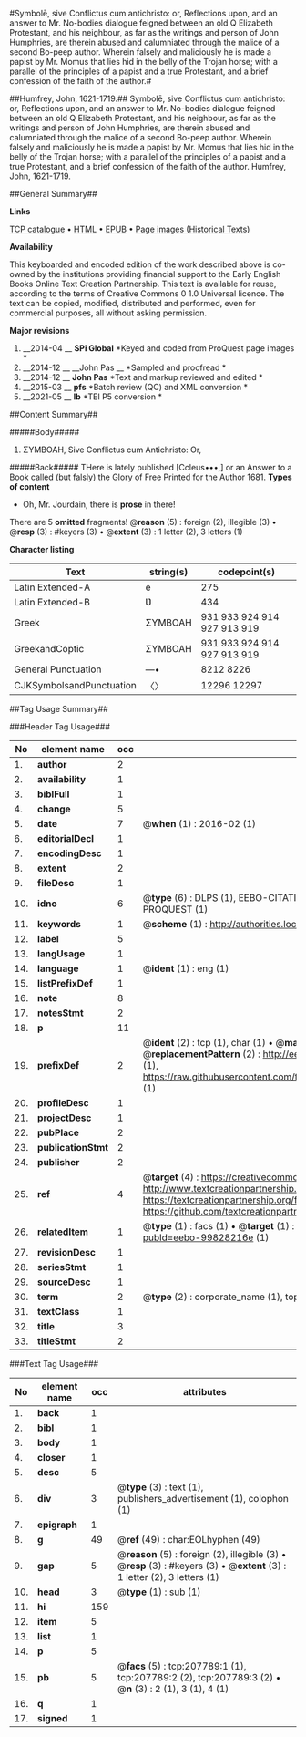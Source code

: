 #Symbolē, sive Conflictus cum antichristo: or, Reflections upon, and an answer to Mr. No-bodies dialogue feigned between an old Q Elizabeth Protestant, and his neighbour, as far as the writings and person of John Humphries, are therein abused and calumniated through the malice of a second Bo-peep author. Wherein falsely and maliciously he is made a papist by Mr. Momus that lies hid in the belly of the Trojan horse; with a parallel of the principles of a papist and a true Protestant, and a brief confession of the faith of the author.#

##Humfrey, John, 1621-1719.##
Symbolē, sive Conflictus cum antichristo: or, Reflections upon, and an answer to Mr. No-bodies dialogue feigned between an old Q Elizabeth Protestant, and his neighbour, as far as the writings and person of John Humphries, are therein abused and calumniated through the malice of a second Bo-peep author. Wherein falsely and maliciously he is made a papist by Mr. Momus that lies hid in the belly of the Trojan horse; with a parallel of the principles of a papist and a true Protestant, and a brief confession of the faith of the author.
Humfrey, John, 1621-1719.

##General Summary##

**Links**

[TCP catalogue](http://www.ota.ox.ac.uk/tcp/)  • 
[HTML](http://tei.it.ox.ac.uk/tcp/Texts-HTML/free/B24/B24507.html)  • 
[EPUB](http://tei.it.ox.ac.uk/tcp/Texts-EPUB/free/B24/B24507.epub) • 
[Page images (Historical Texts)](https://historicaltexts.jisc.ac.uk/eebo-99828216e)

**Availability**

This keyboarded and encoded edition of the work described above is co-owned by the
    institutions providing financial support to the Early English Books Online Text Creation
    Partnership. This text is available for reuse, according to the terms of  Creative Commons 0 1.0 Universal
    licence. The text can be copied, modified, distributed and performed, even for commercial
    purposes, all without asking permission.

**Major revisions**

1. __2014-04 __ __SPi Global__ *Keyed and coded from ProQuest page images *
1. __2014-12 __ __John Pas __ *Sampled and proofread *
1. __2014-12 __ __John Pas__ *Text and markup reviewed and edited *
1. __2015-03 __ __pfs__ *Batch review (QC) and XML conversion *
1. __2021-05 __ __lb__ *TEI P5 conversion *

##Content Summary##

#####Body#####

1. ΣΥΜΒΟΑΗ, Sive Conflictus cum Antichristo: Or,

#####Back#####
THere is lately published [Ccleus•••,] or an Answer to a Book called (but falsly) the Glory of Free Printed for the Author 1681.
**Types of content**

  * Oh, Mr. Jourdain, there is **prose** in there!

There are 5 **omitted** fragments! 
 @__reason__ (5) : foreign (2), illegible (3)  •  @__resp__ (3) : #keyers (3)  •  @__extent__ (3) : 1 letter (2), 3 letters (1)

**Character listing**


|Text|string(s)|codepoint(s)|
|---|---|---|
|Latin Extended-A|ē|275|
|Latin Extended-B|Ʋ|434|
|Greek|ΣΥΜΒΟΑΗ|931 933 924 914 927 913 919|
|GreekandCoptic|ΣΥΜΒΟΑΗ|931 933 924 914 927 913 919|
|General Punctuation|—•|8212 8226|
|CJKSymbolsandPunctuation|〈〉|12296 12297|

##Tag Usage Summary##

###Header Tag Usage###

|No|element name|occ|attributes|
|---|---|---|---|
|1.|__author__|2||
|2.|__availability__|1||
|3.|__biblFull__|1||
|4.|__change__|5||
|5.|__date__|7| @__when__ (1) : 2016-02 (1)|
|6.|__editorialDecl__|1||
|7.|__encodingDesc__|1||
|8.|__extent__|2||
|9.|__fileDesc__|1||
|10.|__idno__|6| @__type__ (6) : DLPS (1), EEBO-CITATION (1), VID (1), EEBO-PROQUEST (1), STC (1), PROQUEST (1)|
|11.|__keywords__|1| @__scheme__ (1) : http://authorities.loc.gov/ (1)|
|12.|__label__|5||
|13.|__langUsage__|1||
|14.|__language__|1| @__ident__ (1) : eng (1)|
|15.|__listPrefixDef__|1||
|16.|__note__|8||
|17.|__notesStmt__|2||
|18.|__p__|11||
|19.|__prefixDef__|2| @__ident__ (2) : tcp (1), char (1)  •  @__matchPattern__ (2) : ([0-9\-]+):([0-9IVX]+) (1), (.+) (1)  •  @__replacementPattern__ (2) : http://eebo.chadwyck.com/downloadtiff?vid=$1&page=$2 (1), https://raw.githubusercontent.com/textcreationpartnership/Texts/master/tcpchars.xml#$1 (1)|
|20.|__profileDesc__|1||
|21.|__projectDesc__|1||
|22.|__pubPlace__|2||
|23.|__publicationStmt__|2||
|24.|__publisher__|2||
|25.|__ref__|4| @__target__ (4) : https://creativecommons.org/publicdomain/zero/1.0/ (1), http://www.textcreationpartnership.org/docs/. (1), https://textcreationpartnership.org/faq/#faq05 (1), https://github.com/textcreationpartnership (1)|
|26.|__relatedItem__|1| @__type__ (1) : facs (1)  •  @__target__ (1) : https://data.historicaltexts.jisc.ac.uk/view?pubId=eebo-99828216e (1)|
|27.|__revisionDesc__|1||
|28.|__seriesStmt__|1||
|29.|__sourceDesc__|1||
|30.|__term__|2| @__type__ (2) : corporate_name (1), topical_term (1)|
|31.|__textClass__|1||
|32.|__title__|3||
|33.|__titleStmt__|2||


###Text Tag Usage###

|No|element name|occ|attributes|
|---|---|---|---|
|1.|__back__|1||
|2.|__bibl__|1||
|3.|__body__|1||
|4.|__closer__|1||
|5.|__desc__|5||
|6.|__div__|3| @__type__ (3) : text (1), publishers_advertisement (1), colophon (1)|
|7.|__epigraph__|1||
|8.|__g__|49| @__ref__ (49) : char:EOLhyphen (49)|
|9.|__gap__|5| @__reason__ (5) : foreign (2), illegible (3)  •  @__resp__ (3) : #keyers (3)  •  @__extent__ (3) : 1 letter (2), 3 letters (1)|
|10.|__head__|3| @__type__ (1) : sub (1)|
|11.|__hi__|159||
|12.|__item__|5||
|13.|__list__|1||
|14.|__p__|5||
|15.|__pb__|5| @__facs__ (5) : tcp:207789:1 (1), tcp:207789:2 (2), tcp:207789:3 (2)  •  @__n__ (3) : 2 (1), 3 (1), 4 (1)|
|16.|__q__|1||
|17.|__signed__|1||

